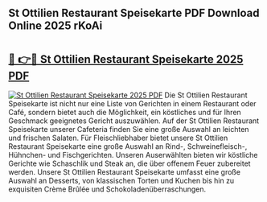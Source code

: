 ## St Ottilien Restaurant Speisekarte PDF Download Online 2025 rKoAi

# <h2><a href="http://gc6phd.nevu.top/?p=St+Ottilien+Restaurant+Speisekarte">🔗 👉🔴 St Ottilien Restaurant Speisekarte 2025 PDF</a></h2>

[![St Ottilien Restaurant Speisekarte 2025 PDF](https://i.imgur.com/dBaPXMq.png)](http://gc6phd.nevu.top/?p=St+Ottilien+Restaurant+Speisekarte)
Die St Ottilien Restaurant Speisekarte ist nicht nur eine Liste von Gerichten in einem Restaurant oder Café, sondern bietet auch die Möglichkeit, ein köstliches und für Ihren Geschmack geeignetes Gericht auszuwählen. Auf der St Ottilien Restaurant Speisekarte unserer Cafeteria finden Sie eine große Auswahl an leichten und frischen Salaten. Für Fleischliebhaber bietet unsere St Ottilien Restaurant Speisekarte eine große Auswahl an Rind-, Schweinefleisch-, Hühnchen- und Fischgerichten. Unseren Auserwählten bieten wir köstliche Gerichte wie Schaschlik und Steak an, die über offenem Feuer zubereitet werden. Unsere St Ottilien Restaurant Speisekarte umfasst eine große Auswahl an Desserts, von klassischen Torten und Kuchen bis hin zu exquisiten Crème Brûlée und Schokoladenüberraschungen.
